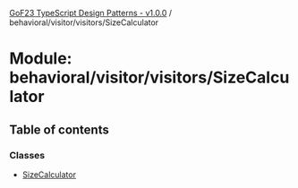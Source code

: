 [GoF23 TypeScript Design Patterns - v1.0.0](../README.md) / behavioral/visitor/visitors/SizeCalculator

# Module: behavioral/visitor/visitors/SizeCalculator

## Table of contents

### Classes

- [SizeCalculator](../classes/behavioral_visitor_visitors_SizeCalculator.SizeCalculator.md)

